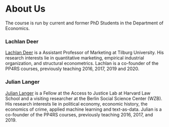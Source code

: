 # About Us

The course is run by current and former PhD Students in the Department of Economics.
### Lachlan Deer

[Lachlan Deer](https://lachlandeer.github.io) is a Assistant Professor of Marketing at Tilburg University. His research interests lie in quantitative marketing, empirical industrial organization, and structural econometrics. Lachlan is a co-founder of the PP4RS courses, previously teaching 2016, 2017, 2019 and 2020.

### Julian Langer

[Julian Langer](https://www.julianlanger.org/) is a Fellow at the Access to Justice Lab at Harvard Law School and a visiting researcher at the Berlin Social Science Center (WZB). His research interests lie in  political economy, economic history, the economics of crime, applied machine learning and text-as-data. Julian is a co-founder of the PP4RS courses, previously teaching 2016, 2017, and 2019.